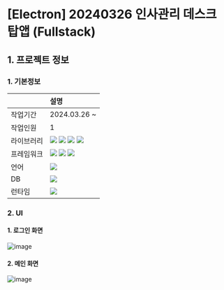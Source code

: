 # [Electron] 20240326 인사관리 데스크탑앱 (Fullstack)

## 1. 프로젝트 정보

### 1. 기본정보

|            | 설명                                                                                                                                                                                                                                                                                                                                                                                                                                    |
| :--------- | :-------------------------------------------------------------------------------------------------------------------------------------------------------------------------------------------------------------------------------------------------------------------------------------------------------------------------------------------------------------------------------------------------------------------------------------- |
| 작업기간   | 2024.03.26 ~                                                                                                                                                                                                                                                                                                                                                                                                                            |
| 작업인원   | 1                                                                                                                                                                                                                                                                                                                                                                                                                                       |
| 라이브러리 | <img src="https://img.shields.io/badge/React-61DAFB?style=flat-square&logo=react&logoColor=black"> <img src="https://img.shields.io/badge/shadcn/ui-000000?style=flat-square&logo=shadcn/ui&logoColor=white"> <img src="https://img.shields.io/badge/Tanstack_Query-FF4154?style=flat-square&logo=ReactQuery&logoColor=black"> <img src="https://img.shields.io/badge/Mongoose-F04D35?style=flat-square&logo=mongoose&logoColor=white"> |
| 프레임워크 | <img src="https://img.shields.io/badge/tailwindcss-06B6D4?style=flat-square&logo=tailwindcss&logoColor=black"> <img src="https://img.shields.io/badge/Electron-47848F?style=flat-square&logo=Electron&logoColor=white"> <img src="https://img.shields.io/badge/Express-000000?style=flat-square&logo=express&logoColor=white">                                                                                                          |
| 언어       | <img src="https://img.shields.io/badge/TypeScript-3178C6?style=flat-square&logo=TypeScript&logoColor=white">                                                                                                                                                                                                                                                                                                                            |
| DB         | <img src="https://img.shields.io/badge/Mongodb-47A248?style=flat-square&logo=mongodb&logoColor=white">                                                                                                                                                                                                                                                                                                                                  |
| 런타임     | <img src="https://img.shields.io/badge/Nodejs-339933?style=flat-square&logo=nodedotjs&logoColor=white">                                                                                                                                                                                                                                                                                                                                 |

### 2. UI

#### 1. 로그인 화면

![image](https://github.com/audrhks29/HR_management/assets/130128690/0560ff1c-e8a2-4953-b4ec-7357cfe5cfa2)

#### 2. 메인 화면

![image](https://github.com/audrhks29/HR_management/assets/130128690/b5642fa3-6c81-4bb8-9284-bfbe886fd944)

</div>
</details>
